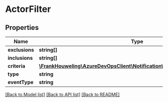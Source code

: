 # ActorFilter

## Properties
Name | Type | Description | Notes
------------ | ------------- | ------------- | -------------
**exclusions** | **string[]** |  | [optional] 
**inclusions** | **string[]** |  | [optional] 
**criteria** | [**\FrankHouweling\AzureDevOpsClient\Notification\Model\ExpressionFilterModel**](ExpressionFilterModel.md) |  | [optional] 
**type** | **string** |  | [optional] 
**eventType** | **string** |  | [optional] 

[[Back to Model list]](../README.md#documentation-for-models) [[Back to API list]](../README.md#documentation-for-api-endpoints) [[Back to README]](../README.md)


